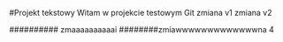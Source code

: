 #Projekt tekstowy
Witam w projekcie testowym Git
zmiana v1
zmiana v2

########## zmaaaaaaaaaai 
########zmiawwwwwwwwwwwwwna 4

